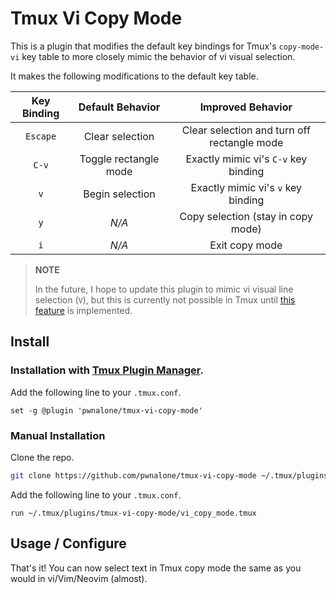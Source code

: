 # Tmux Vi Copy Mode

This is a plugin that modifies the default key bindings for Tmux's `copy-mode-vi` key table to more
closely mimic the behavior of vi visual selection.

It makes the following modifications to the default key table.

| Key Binding | Default Behavior        | Improved Behavior                             |
| :---------: | :---------------------: | :-------------------------------------------: |
| `Escape`    | Clear selection         | Clear selection and turn off rectangle mode   |
| `C-v`       | Toggle rectangle mode   | Exactly mimic vi's `C-v` key binding          |
| `v`         | Begin selection         | Exactly mimic vi's `v` key binding            |
| `y`         | _N/A_                   | Copy selection (stay in copy mode)            |
| `i`         | _N/A_                   | Exit copy mode                                |

> **NOTE**
>
> In the future, I hope to update this plugin to mimic vi visual line selection (`V`), but this is
> currently not possible in Tmux until [this feature](https://github.com/tmux/tmux/issues/2840) is
> implemented.

## Install

### Installation with [Tmux Plugin Manager](https://github.com/tmux-plugins/tpm).

Add the following line to your `.tmux.conf`.

```tmux
set -g @plugin 'pwnalone/tmux-vi-copy-mode'
```

### Manual Installation

Clone the repo.

```sh
git clone https://github.com/pwnalone/tmux-vi-copy-mode ~/.tmux/plugins/tmux-vi-copy-mode
```

Add the following line to your `.tmux.conf`.

```tmux
run ~/.tmux/plugins/tmux-vi-copy-mode/vi_copy_mode.tmux
```

## Usage / Configure

That's it! You can now select text in Tmux copy mode the same as you would in vi/Vim/Neovim
(almost).
